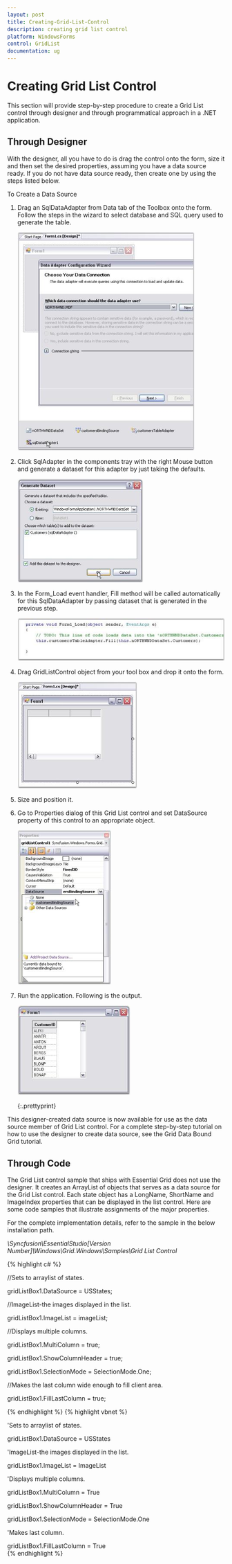 ```yaml
---
layout: post
title: Creating-Grid-List-Control
description: creating grid list control
platform: WindowsForms
control: GridList
documentation: ug
---
```


# Creating Grid List Control

This section will provide step-by-step procedure to create a Grid List control through designer and through programmatical approach in a .NET application.

## Through Designer

With the designer, all you have to do is drag the control onto the form, size it and then set the desired properties, assuming you have a data source ready. If you do not have data source ready, then create one by using the steps listed below.

To Create a Data Source

1. Drag an SqlDataAdapter from Data tab of the Toolbox onto the form. Follow the steps in the wizard to select database and SQL query used to generate the table.

   ![](Creating-Grid-List-Control_images/Creating-Grid-List-Control_img1.jpeg)



2. Click SqlAdapter in the components tray with the right Mouse button and generate a dataset for this adapter by just taking the defaults. 

   ![](Creating-Grid-List-Control_images/Creating-Grid-List-Control_img2.jpeg) 





3. In the Form_Load event handler, Fill method will be called automatically for this SqlDataAdapter by passing dataset that is generated in the previous step.

   ![](Creating-Grid-List-Control_images/Creating-Grid-List-Control_img3.jpeg) 



4. Drag GridListControl object from your tool box and drop it onto the form.

   ![](Creating-Grid-List-Control_images/Creating-Grid-List-Control_img4.jpeg) 



5. Size and position it.
6. Go to Properties dialog of this Grid List control and set DataSource property of this control to an appropriate object.

   ![](Creating-Grid-List-Control_images/Creating-Grid-List-Control_img5.jpeg) 



7. Run the application. Following is the output.

   ![](Creating-Grid-List-Control_images/Creating-Grid-List-Control_img6.jpeg) 

   {:.prettyprint}

This designer-created data source is now available for use as the data source member of Grid List control. For a complete step-by-step tutorial on how to use the designer to create data source, see the Grid Data Bound Grid tutorial.

## Through Code

The Grid List control sample that ships with Essential Grid does not use the designer. It creates an ArrayList of objects that serves as a data source for the Grid List control. Each state object has a LongName, ShortName and ImageIndex properties that can be displayed in the list control. Here are some code samples that illustrate assignments of the major properties. 

For the complete implementation details, refer to the sample in the below installation path.

_<Install Location>\Syncfusion\EssentialStudio\[Version Number]\Windows\Grid.Windows\Samples\Grid List Control_



{% highlight c# %}

//Sets to arraylist of states.

gridListBox1.DataSource = USStates;



//ImageList-the images displayed in the list.      

gridListBox1.ImageList = imageList;



//Displays multiple columns.

gridListBox1.MultiColumn = true;

gridListBox1.ShowColumnHeader = true;

gridListBox1.SelectionMode = SelectionMode.One;



//Makes the last column wide enough to fill client area.

gridListBox1.FillLastColumn = true; 



{% endhighlight  %}
{% highlight vbnet %}



'Sets to arraylist of states.

gridListBox1.DataSource = USStates        



'ImageList-the images displayed in the list.       

gridListBox1.ImageList = ImageList           



'Displays multiple columns.       

gridListBox1.MultiColumn = True                

gridListBox1.ShowColumnHeader = True

gridListBox1.SelectionMode = SelectionMode.One



'Makes last column.

gridListBox1.FillLastColumn = True             
{% endhighlight  %}


